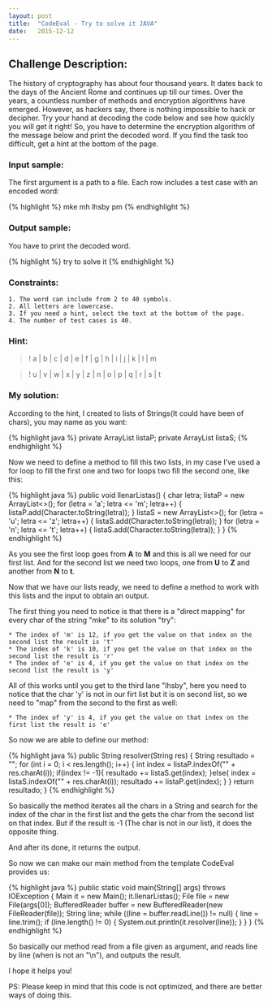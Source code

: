 ```yaml
---
layout: post
title:  "CodeEval - Try to solve it JAVA" 
date:   2015-12-12
---
```


## Challenge Description:

The history of cryptography has about four thousand years. It dates back to the days of the Ancient Rome and continues up till our times.
Over the years, a countless number of methods and encryption algorithms have emerged. 
However, as hackers say, there is nothing impossible to hack or decipher. 
Try your hand at decoding the code below and see how quickly you will get it right!
So, you have to determine the encryption algorithm of the message below and print the decoded word.
If you find the task too difficult, get a hint at the bottom of the page. 


### Input sample:

The first argument is a path to a file. Each row includes a test case with an encoded word:

{% highlight %}
mke
mh
lhsby
pm
{% endhighlight %}

### Output sample:

You have to print the decoded word. 
 
{% highlight %}
try
to
solve
it
{% endhighlight %}

### Constraints:

	1. The word can include from 2 to 40 symbols.
    2. All letters are lowercase.
    3. If you need a hint, select the text at the bottom of the page.
    4. The number of test cases is 40.

### Hint:

>! a | b | c | d | e | f | g | h | i | j | k | l | m

>! u | v | w | x | y | z | n | o | p | q | r | s | t 

### My solution:

According to the hint, I created to lists of Strings(It could have been of chars), you may name as you want:

{% highlight java %}
    private ArrayList<String> listaP;
    private ArrayList<String> listaS;
{% endhighlight %}

Now we need to define a method to fill this two lists, in my case I've used a for loop to fill the first one and
two for loops two fill the second one, like this:

{% highlight java %}
    public void llenarListas() {
       char letra;
       listaP = new ArrayList<>();
       for (letra = 'a'; letra <= 'm'; letra++) {
           listaP.add(Character.toString(letra));
       }
       listaS = new ArrayList<>();
       for (letra = 'u'; letra <= 'z'; letra++) {
           listaS.add(Character.toString(letra));
       }
       for (letra = 'n'; letra <= 't'; letra++) {
           listaS.add(Character.toString(letra));
       }
    }
{% endhighlight %}

As you see the first loop goes from **A** to **M** and this is all we need for our first list. And for the second
list we need two loops, one from **U** to **Z** and another from **N** to **t**.

Now that we have our lists ready, we need to define a method to work with this lists and the input to obtain
an output.

The first thing you need to notice is that there is a "direct mapping" for every char of the string "mke" to
its solution "try":

	* The index of 'm' is 12, if you get the value on that index on the second list the result is 't'
	* The index of 'k' is 10, if you get the value on that index on the second list the result is 'r'
	* The index of 'e' is 4, if you get the value on that index on the second list the result is 'y'

All of this works until you get to the third lane "lhsby", here you need to notice that the char 'y' is not
in our firt list but it is on second list, so we need to "map" from the second to the first as well:

	* The index of 'y' is 4, if you get the value on that index on the first list the result is 'e'

So now we are able to define our method:

{% highlight java %}
	public String resolver(String res) {
        String resultado = "";
        for (int i = 0; i < res.length(); i++) {
            int index = listaP.indexOf("" + res.charAt(i));
            if(index != -1){
                resultado += listaS.get(index);
            }else{
                index = listaS.indexOf("" + res.charAt(i));
                resultado += listaP.get(index);
            }
        }
        return resultado;
    }
{% endhighlight %}

So basically the method iterates all the chars in a String and search for the index of the char in the first list
and the gets the char from the second list on that index. But if the result is -1 (The char is not in our list), it does
the opposite thing.

And after its done, it returns the output.

So now we can make our main method from the template CodeEval provides us:

{% highlight java %}
	 public static void main(String[] args) throws IOException {
        Main it = new Main();
        it.llenarListas();
        File file = new File(args[0]);
        BufferedReader buffer = new BufferedReader(new FileReader(file));
        String line;
        while ((line = buffer.readLine()) != null) {
            line = line.trim();
            if (line.length() != 0) {
                System.out.println(it.resolver(line));
            }
        }
    }
{% endhighlight %}

So basically our method read from a file given as argument, and reads line by line (when is not an "\n"),
and outputs the result.

I hope it helps you!


PS: Please keep in mind that this code is not optimized, and there are better ways of doing this.


